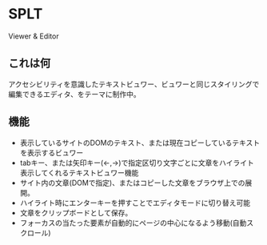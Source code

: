 # SPLT
Viewer &amp; Editor 

## これは何
  アクセシビリティを意識したテキストビュワー、ビュワーと同じスタイリングで編集できるエディタ、をテーマに制作中。

## 機能
- 表示しているサイトのDOMのテキスト、または現在コピーしているテキストを表示するビュワー
- tabキー、または矢印キー(←,→)で指定区切り文字ごとに文章をハイライト表示してくれるテキストビュワー機能   
- サイト内の文章(DOMで指定)、またはコピーした文章をブラウザ上での展開。
- ハイライト時にエンターキーを押すことでエディタモードに切り替え可能
- 文章をクリップボードとして保存。
- フォーカスの当たった要素が自動的にページの中心になるよう移動(自動スクロール)

